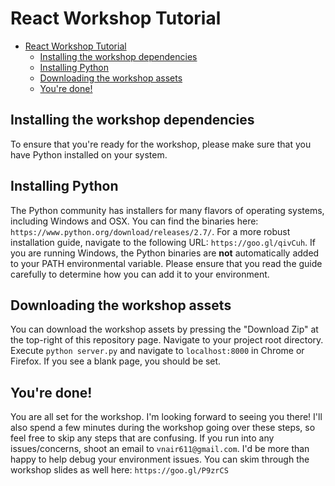 # React Workshop Tutorial

- [React Workshop Tutorial](#react-workshop-tutorial)
  - [Installing the workshop dependencies](#installing-the-workshop-dependencies)
  - [Installing Python](#installing-python)
  - [Downloading the workshop assets](#downloading-the-workshop-assets)
  - [You're done!](#youre-done)

## Installing the workshop dependencies

To ensure that you're ready for the workshop, please make sure that you have Python installed on your system.

## Installing Python

The Python community has installers for many flavors of operating systems, including Windows and OSX. You can find the binaries here: `https://www.python.org/download/releases/2.7/`. For a more robust installation guide, navigate to the following URL: `https://goo.gl/qivCuh`. If you are running Windows, the Python binaries are **not** automatically added to your PATH environmental variable. Please ensure that you read the guide carefully to determine how you can add it to your environment.

## Downloading the workshop assets

You can download the workshop assets by pressing the "Download Zip" at the top-right of this repository page. Navigate to your project root directory. Execute `python server.py` and navigate to `localhost:8000` in Chrome or Firefox. If you see a blank page, you should be set.

## You're done!

You are all set for the workshop. I'm looking forward to seeing you there! I'll also spend a few minutes during the workshop going over these steps, so feel free to skip any steps that are confusing. If you run into any issues/concerns, shoot an email to `vnair611@gmail.com`. I'd be more than happy to help debug your environment issues. You can skim through the workshop slides as well here: `https://goo.gl/P9zrCS`


